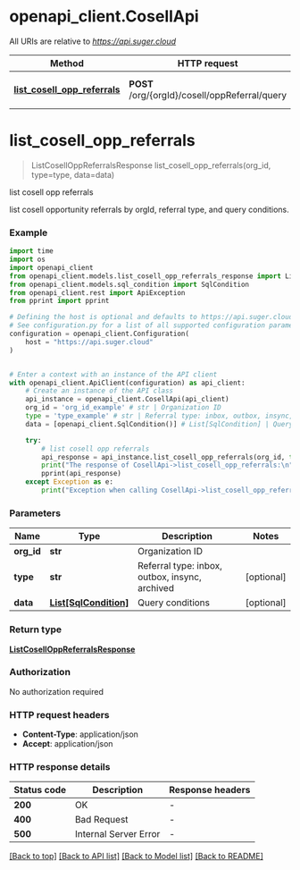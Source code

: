 # openapi_client.CosellApi

All URIs are relative to *https://api.suger.cloud*

Method | HTTP request | Description
------------- | ------------- | -------------
[**list_cosell_opp_referrals**](CosellApi.md#list_cosell_opp_referrals) | **POST** /org/{orgId}/cosell/oppReferral/query | list cosell opp referrals


# **list_cosell_opp_referrals**
> ListCosellOppReferralsResponse list_cosell_opp_referrals(org_id, type=type, data=data)

list cosell opp referrals

list cosell opportunity referrals by orgId, referral type, and query conditions.

### Example

```python
import time
import os
import openapi_client
from openapi_client.models.list_cosell_opp_referrals_response import ListCosellOppReferralsResponse
from openapi_client.models.sql_condition import SqlCondition
from openapi_client.rest import ApiException
from pprint import pprint

# Defining the host is optional and defaults to https://api.suger.cloud
# See configuration.py for a list of all supported configuration parameters.
configuration = openapi_client.Configuration(
    host = "https://api.suger.cloud"
)


# Enter a context with an instance of the API client
with openapi_client.ApiClient(configuration) as api_client:
    # Create an instance of the API class
    api_instance = openapi_client.CosellApi(api_client)
    org_id = 'org_id_example' # str | Organization ID
    type = 'type_example' # str | Referral type: inbox, outbox, insync, archived (optional)
    data = [openapi_client.SqlCondition()] # List[SqlCondition] | Query conditions (optional)

    try:
        # list cosell opp referrals
        api_response = api_instance.list_cosell_opp_referrals(org_id, type=type, data=data)
        print("The response of CosellApi->list_cosell_opp_referrals:\n")
        pprint(api_response)
    except Exception as e:
        print("Exception when calling CosellApi->list_cosell_opp_referrals: %s\n" % e)
```



### Parameters

Name | Type | Description  | Notes
------------- | ------------- | ------------- | -------------
 **org_id** | **str**| Organization ID | 
 **type** | **str**| Referral type: inbox, outbox, insync, archived | [optional] 
 **data** | [**List[SqlCondition]**](SqlCondition.md)| Query conditions | [optional] 

### Return type

[**ListCosellOppReferralsResponse**](ListCosellOppReferralsResponse.md)

### Authorization

No authorization required

### HTTP request headers

 - **Content-Type**: application/json
 - **Accept**: application/json

### HTTP response details
| Status code | Description | Response headers |
|-------------|-------------|------------------|
**200** | OK |  -  |
**400** | Bad Request |  -  |
**500** | Internal Server Error |  -  |

[[Back to top]](#) [[Back to API list]](../README.md#documentation-for-api-endpoints) [[Back to Model list]](../README.md#documentation-for-models) [[Back to README]](../README.md)

